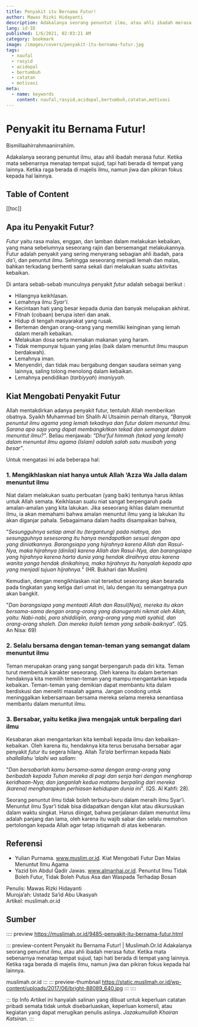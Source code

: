 ```yaml
---
title: Penyakit itu Bernama Futur!
author: Mawas Rizki Hidayanti
description: Adakalanya seorang penuntut ilmu, atau ahli ibadah merasa futur. Ketika mata sebenarnya menatap tempat sujud, tapi hati berada di tempat yang lainnya. Ketika raga berada di majelis ilmu, namun jiwa dan pikiran fokus kepada hal lainnya.
lang: id-ID
published: 1/6/2021, 02:03:21 AM
category: bookmark
image: /images/covers/penyakit-itu-bernama-futur.jpg
tags: 
  - naufal
  - rasyid
  - acidopal
  - bertumbuh
  - catatan
  - motivasi
meta:
  - name: keywords
    content: naufal,rasyid,acidopal,bertumbuh,catatan,motivasi
---
```

# Penyakit itu Bernama Futur!

<Author name="Mawas Rizki Hidayanti" avatar="https://cdn.statically.io/img/telegra.ph/f=auto,q=100/file/04ac3c1d0915da66af4b4.png" />
<FeaturedImage
  src="/images/covers/penyakit-itu-bernama-futur.jpg"
  author="felipepelaquim"
  source="unsplash.com"
  sourceLink="https://unsplash.com/photos/BUkU-VhzW-s" />

Bismillaahirrahmaanirrahiim.

Adakalanya seorang penuntut ilmu, atau ahli ibadah merasa futur. Ketika mata sebenarnya menatap tempat sujud, tapi hati berada di tempat yang lainnya. Ketika raga berada di majelis ilmu, namun jiwa dan pikiran fokus kepada hal lainnya.

## Table of Content
[[toc]]

## Apa itu Penyakit Futur?

*Futur* yaitu rasa malas, enggan, dan lamban dalam melakukan kebaikan, yang mana sebelumnya seseorang rajin dan bersemangat melakukannya. Futur adalah penyakit yang sering menyerang sebagian ahli ibadah, para *da’i*, dan penuntut ilmu. Sehingga seseorang menjadi lemah dan malas, bahkan terkadang berhenti sama sekali dari melakukan suatu aktivitas kebaikan.

Di antara sebab-sebab munculnya penyakit *futur* adalah sebagai berikut :

- Hilangnya keikhlasan.
- Lemahnya ilmu *Syar’i*.
- Kecintaan hati yang besar kepada dunia dan banyak melupakan akhirat.
- Fitnah (cobaan) berupa isteri dan anak.
- Hidup di tengah masyarakat yang rusak.
- Berteman dengan orang-orang yang memiliki keinginan yang lemah dalam meraih kebaikan.
- Melakukan dosa serta memakan makanan yang haram.
- Tidak mempunyai tujuan yang jelas (baik dalam menuntut ilmu maupun berdakwah).
- Lemahnya iman.
- Menyendiri, dan tidak mau bergabung dengan saudara seiman yang lainnya, saling tolong menolong dalam kebaikan.
- Lemahnya pendidikan (*tarbiyyah*) *imaniyyah*.

## Kiat Mengobati Penyakit Futur

Allah mentakdirkan adanya penyakit futur, tentulah Allah memberikan obatnya. Syaikh Muhammad bin Shalih Al Utsaimin pernah ditanya, *"Banyak penuntut ilmu agama yang lemah tekadnya dan futur dalam menuntut ilmu. Sarana apa saja yang dapat membangkitkan tekad dan semangat dalam menuntut ilmu?"*. Beliau menjawab: *"Dha’ful himmah (tekad yang lemah) dalam menuntut ilmu agama (Islam) adalah salah satu musibah yang besar"*. 

Untuk mengatasi ini ada beberapa hal:

### 1. Mengikhlaskan niat hanya untuk Allah ‘Azza Wa Jalla dalam menuntut ilmu

Niat dalam melakukan suatu perbuatan (yang baik) tentunya harus ikhlas untuk Allah semata. Keikhlasan suatu niat sangat berpengaruh pada amalan-amalan yang kita lakukan. Jika seseorang ikhlas dalam menuntut ilmu, ia akan memahami bahwa amalan menuntut ilmu yang ia lakukan itu akan diganjar pahala. Sebagaimana dalam hadits disampaikan bahwa,

<ArabicText value="إِنَّمَا الْأَعْمَالُ بِالنِّيَّةِ وإنما لِكُلِّ امْرِئٍ مَا نَوَى فَمَنْ كَانَتْ هِجْرَتُهُ إِلَى اللَّهِ وَرَسُولِهِ فَهِجْرَتُهُ إِلَى اللَّهِ وَرَسُولِهِ وَمَنْ كَانَتْ هِجْرَتُهُ لدُنْيَا يُصِيبُهَا أَوِ امْرَأَةٍ يَنكحها فَهِجْرَتُهُ إِلَى مَا هَاجَرَ إِلَيْهِ" />

"*Sesungguhnya setiap amal itu (tergantung) pada niatnya, dan sesungguhnya sesesorang itu hanya mendapatkan sesuai dengan apa yang diniatkannya. Barangsiapa yang hijrahnya karena Allah dan Rasul-Nya, maka hijrahnya (dinilai) karena Allah dan Rasul-Nya, dan barangsiapa yang hijrahnya karena harta dunia yang hendak diraihnya atau karena wanita yanga hendak dinikahinya, maka hijrahnya itu hanyalah kepada apa yang menjadi tujuan hijrahnya.*" (HR. Bukhari dan Muslim)

Kemudian, dengan mengikhlaskan niat tersebut seseorang akan bearada pada tingkatan yang ketiga dari umat ini, lalu dengan itu semangatnya pun akan bangkit.

<ArabicText value="وَمَنْ يُطِعِ اللَّهَ وَالرَّسُولَ فَأُولَٰئِكَ مَعَ الَّذِينَ أَنْعَمَ اللَّهُ عَلَيْهِمْ مِنَ النَّبِيِّينَ وَالصِّدِّيقِينَ وَالشُّهَدَاءِ وَالصَّالِحِينَ ۚ وَحَسُنَ أُولَٰئِكَ رَفِيقًا " />

"*Dan barangsiapa yang mentaati Allah dan Rasul(Nya), mereka itu akan bersama-sama dengan orang-orang yang dianugerahi nikmat oleh Allah, yaitu: Nabi-nabi, para shiddiiqiin, orang-orang yang mati syahid, dan orang-orang shaleh. Dan mereka itulah teman yang sebaik-baiknya*". (QS. An Nisa: 69)

### 2. Selalu bersama dengan teman-teman yang semangat dalam menuntut ilmu

Teman merupakan orang yang sangat berpengaruh pada diri kita. Teman turut membentuk karakter seseorang. Oleh karena itu dalam berteman hendaknya kita memilih teman-teman yang mampu mengantarkan kepada kebaikan. Teman-teman yang demikian dapat membantu kita dalam berdiskusi dan meneliti masalah agama. Jangan condong untuk meninggalkan kebersamaan bersama mereka selama mereka senantiasa membantu dalam menuntut ilmu.

### 3. Bersabar, yaitu ketika jiwa mengajak untuk berpaling dari ilmu

Kesabaran akan mengantarkan kita kembali kepada ilmu dan kebaikan-kebaikan. Oleh karena itu, hendaknya kita terus berusaha bersabar agar penyakit *futur* itu segera hilang. Allah *Ta’ala* berfirman kepada Nabi *shallallahu ’alaihi wa sallam*:

<ArabicText value="وَاصْبِرْ نَفْسَكَ مَعَ الَّذِينَ يَدْعُونَ رَبَّهُمْ بِالْغَدَاةِ وَالْعَشِيِّ يُرِيدُونَ وَجْهَهُ وَلَا تَعْدُ عَيْنَاكَ عَنْهُمْ تُرِيدُ زِينَةَ الْحَيَاةِ الدُّنْيَا" />

"*Dan bersabarlah kamu bersama-sama dengan orang-orang yang beribadah kepada Tuhan mereka di pagi dan senja hari dengan mengharap keridhaan-Nya; dan janganlah kedua matamu berpaling dari mereka (karena) mengharapkan perhiasan kehidupan dunia ini*". (QS. Al Kahfi: 28).

Seorang penuntut ilmu tidak boleh terburu-buru dalam meraih ilmu Syar’i. Menuntut ilmu Syar’i tidak bisa didapatkan dengan kilat atau dikursuskan dalam waktu singkat. Harus diingat, bahwa perjalanan dalam menuntut ilmu adalah panjang dan lama, oleh karena itu wajib sabar dan selalu memohon pertolongan kepada Allah agar tetap istiqamah di atas kebenaran.

## Referensi
- Yulian Purnama. www.muslim.or.id. Kiat Mengobati Futur Dan Malas Menuntut Ilmu Agama
- Yazid bin Abdul Qadir Jawas. www.almanhaj.or.id. Penuntut Ilmu Tidak Boleh Futur, Tidak Boleh Putus Asa dan Waspada Terhadap Bosan

Penulis: Mawas Rizki Hidayanti  
Muroja’ah: Ustadz Sa’id Abu Ukasyah  
Artikel: muslimah.or.id

## Sumber
:::: preview https://muslimah.or.id/9485-penyakit-itu-bernama-futur.html

::: preview-content Penyakit itu Bernama Futur! | Muslimah.Or.Id
Adakalanya seorang penuntut ilmu, atau ahli ibadah merasa futur. Ketika mata sebenarnya menatap tempat sujud, tapi hati berada di tempat yang lainnya. Ketika raga berada di majelis ilmu, namun jiwa dan pikiran fokus kepada hal lainnya.

muslimah.or.id
:::
::: preview-thumbnail https://static.muslimah.or.id/wp-content/uploads/2017/06/bright-88089_640.jpg
:::
::::

::: tip Info
Artikel ini hanyalah salinan yang dibuat untuk keperluan catatan pribadi semata tidak untuk disebarluaskan, keperluan komersil, atau kegiatan yang dapat merugikan penulis aslinya. *Jazakumullah Khairan Katsiran*.
:::

<Disqus />